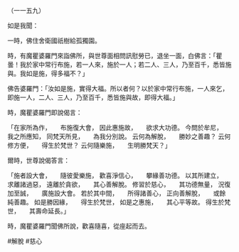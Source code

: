 （一一五九）

如是我聞：

一時，佛住舍衛國祇樹給孤獨園。

時，有魔瞿婆羅門來詣佛所，與世尊面相問訊慰勞已，退坐一面，白佛言：「瞿曇！我於家中常行布施，若一人來，施於一人；若二人、三人，乃至百千，悉皆施與。我如是施，得多福不？」

佛告婆羅門：「汝如是施，實得大福。所以者何？以於家中常行布施，一人來乞，即施一人，二人、三人，乃至百千，悉皆施與故，即得大福。」

時，魔瞿婆羅門即說偈言：

「在家所為作，　　布施復大會，
因此惠施故，　　欲求大功德。
今問於牟尼，　　我之所應知，
同梵天所見，　　為我分別說。
云何為解脫，　　勝妙之善趣？
云何修方便，　　得生於梵世？
云何隨樂施，　　生明勝梵天？」

爾時，世尊說偈答言：

「施者設大會，　　隨彼愛樂施，
歡喜淨信心，　　攀緣善功德。
以其所建立，　　求離諸過惡，
遠離於貪欲，　　其心善解脫。
修習於慈心，　　其功德無量，
況復加至誠，　　廣施設大會。
若於其中間，　　所得諸善心，
正向善解脫，　　或餘純善趣。
如是勝因緣，　　得生於梵世，
如是之惠施，　　其心平等故。
得生於梵世，　　其壽命延長。」

時，魔瞿婆羅門聞佛所說，歡喜隨喜，從座起而去。




#解脫
#慈心
